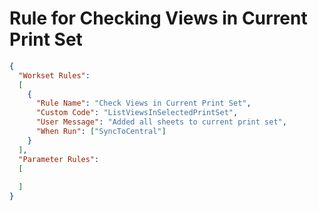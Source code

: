 # Rule for Checking Views in Current Print Set

```json
{
  "Workset Rules":
  [
    {
      "Rule Name": "Check Views in Current Print Set",
      "Custom Code": "ListViewsInSelectedPrintSet",
      "User Message": "Added all sheets to current print set",
      "When Run": ["SyncToCentral"]
    }
  ],
  "Parameter Rules": 
  [
    
  ]
}
```
